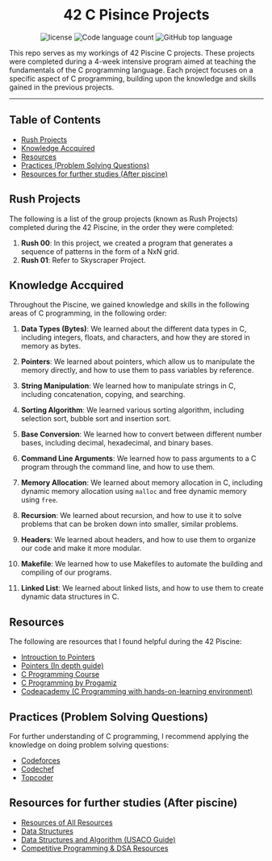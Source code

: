 <h1 align="center">42 C Pisince Projects</h1>
<p align="center">
	<img src="https://img.shields.io/github/license/LeeSinLiang/42_Piscine.svg?style=flat-square" alt="license"/>
	<img alt="Code language count" src="https://img.shields.io/github/languages/count/LeeSinLiang/42_Piscine?color=blue&style=flat-square" />
	<img alt="GitHub top language" src="https://img.shields.io/github/languages/top/LeeSinLiang/42_Piscine?color=blue&style=flat-square" />
</p>

This repo serves as my workings of 42 Piscine C projects. These projects were completed during a 4-week intensive program aimed at teaching the fundamentals of the C programming language. Each project focuses on a specific aspect of C programming, building upon the knowledge and skills gained in the previous projects.

<hr/>

## Table of Contents

 - [Rush Projects](https://github.com/LeeSinLiang/42_Piscine/blob/main/README.md#rush-projects)
 - [Knowledge Accquired](https://github.com/LeeSinLiang/42_Piscine/blob/main/README.md#knowledge-accquired)
 - [Resources](https://github.com/LeeSinLiang/42_Piscine/blob/main/README.md#resources)
 - [Practices (Problem Solving Questions)](https://github.com/LeeSinLiang/42_Piscine/blob/main/README.md#knowledge-accquired)
 - [Resources for further studies (After piscine)]()

## Rush Projects

The following is a list of the group projects (known as Rush Projects) completed during the 42 Piscine, in the order they were completed:

1. **Rush 00**: In this project, we created a program that generates a sequence of patterns in the form of a NxN grid.
2. **Rush 01**: Refer to Skyscraper Project.

## Knowledge Accquired

Throughout the Piscine, we gained knowledge and skills in the following areas of C programming, in the following order:

1. **Data Types (Bytes)**: We learned about the different data types in C, including integers, floats, and characters, and how they are stored in memory as bytes.

2. **Pointers**: We learned about pointers, which allow us to manipulate the memory directly, and how to use them to pass variables by reference.

3. **String Manipulation**: We learned how to manipulate strings in C, including concatenation, copying, and searching.

4. **Sorting Algorithm**: We learned various sorting algorithm, including selection sort, bubble sort and insertion sort.

5. **Base Conversion**: We learned how to convert between different number bases, including decimal, hexadecimal, and binary bases.

6. **Command Line Arguments**: We learned how to pass arguments to a C program through the command line, and how to use them.

7. **Memory Allocation**: We learned about memory allocation in C, including dynamic memory allocation using `malloc` and free dynamic memory using `free`.

8. **Recursion**: We learned about recursion, and how to use it to solve problems that can be broken down into smaller, similar problems.

9. **Headers**: We learned about headers, and how to use them to organize our code and make it more modular.

10. **Makefile**: We learned how to use Makefiles to automate the building and compiling of our programs.

11. **Linked List**: We learned about linked lists, and how to use them to create dynamic data structures in C.

## Resources

The following are resources that I found helpful during the 42 Piscine:
- [Introuction to Pointers](https://youtu.be/2ybLD6_2gKM)
- [Pointers (In depth guide)](https://youtu.be/zuegQmMdy8M)
- [C Programming Course](https://youtu.be/87SH2Cn0s9A)
- [C Programming by Progamiz](https://www.programiz.com/c-programming)
- [Codeacademy (C Programming with hands-on-learning environment)](https://www.codecademy.com/resources/docs/c)

## Practices (Problem Solving Questions)
For further understanding of C programming, I recommend applying the knowledge on doing problem solving questions:
- [Codeforces](https://codeforces.com/problemset)
- [Codechef](https://www.codechef.com/practice)
- [Topcoder](https://www.topcoder.com)

## Resources for further studies (After piscine)
- [Resources of All Resources](https://www.topcoder.com/thrive/articles/List%20of%20awesome%20learning%20resources)
- [Data Structures](https://www.topcoder.com/thrive/articles/Data%20Structures)
- [Data Structures and Algorithm (USACO Guide)](https://usaco.guide/)
- [Competitive Programming & DSA Resources](https://github.com/lnishan/awesome-competitive-programming/blob/master/README.md)

